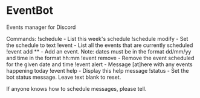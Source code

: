 # EventBot
Events manager for Discord

Commands:
!schedule - List this week's schedule
!schedule modify <text> - Set the schedule to text
!event - List all the events that are currently scheduled
!event add <date> <time> <description>** - Add an event. Note: dates must be in the format dd/mm/yy and time in the format hh:mm
!event remove <date> <time> - Remove the event scheduled for the given date and time
!event alert - Message [at]here with any events happening today
!event help - Display this help message
!status <text> - Set the bot status message. Leave text blank to reset.
  
If anyone knows how to schedule messages, please tell.
